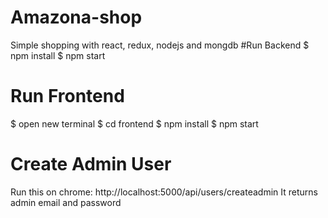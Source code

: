 # Amazona-shop
Simple shopping with react, redux, nodejs and mongdb
#Run Backend
$ npm install
$ npm start
# Run Frontend
$ open new terminal
$ cd frontend
$ npm install
$ npm start
# Create Admin User
Run this on chrome: http://localhost:5000/api/users/createadmin
It returns admin email and password
